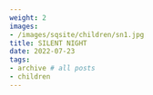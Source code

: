 ```yaml
---
weight: 2
images:
- /images/sqsite/children/sn1.jpg
title: SILENT NIGHT
date: 2022-07-23
tags:
- archive # all posts
- children
---
```


